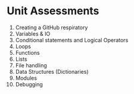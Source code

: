 # Unit Assessments
1. Creating a GitHub respiratory
2. Variables & IO
3. Conditional statements and Logical Operators
4. Loops
5. Functions
6. Lists
7. File handling 
8. Data Structures (Dictionaries)
9. Modules
10. Debugging
